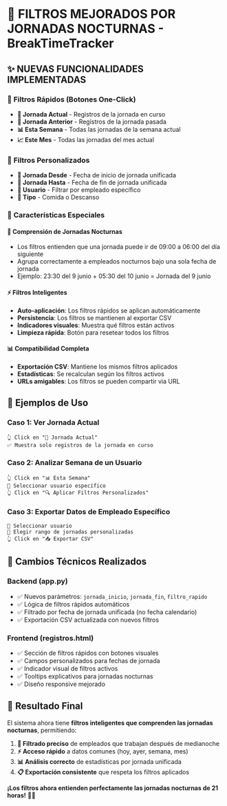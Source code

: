 # 🌙 FILTROS MEJORADOS POR JORNADAS NOCTURNAS - BreakTimeTracker

## ✨ NUEVAS FUNCIONALIDADES IMPLEMENTADAS

### 🚀 **Filtros Rápidos** (Botones One-Click)
- **🌙 Jornada Actual** - Registros de la jornada en curso
- **📅 Jornada Anterior** - Registros de la jornada pasada  
- **📊 Esta Semana** - Todas las jornadas de la semana actual
- **📈 Este Mes** - Todas las jornadas del mes actual

### 🔧 **Filtros Personalizados**
- **🌅 Jornada Desde** - Fecha de inicio de jornada unificada
- **🌄 Jornada Hasta** - Fecha de fin de jornada unificada
- **👤 Usuario** - Filtrar por empleado específico
- **🎯 Tipo** - Comida o Descanso

### 🎯 **Características Especiales**

#### 🌙 **Comprensión de Jornadas Nocturnas**
- Los filtros entienden que una jornada puede ir de 09:00 a 06:00 del día siguiente
- Agrupa correctamente a empleados nocturnos bajo una sola fecha de jornada
- Ejemplo: 23:30 del 9 junio + 05:30 del 10 junio = Jornada del 9 junio

#### ⚡ **Filtros Inteligentes**
- **Auto-aplicación**: Los filtros rápidos se aplican automáticamente
- **Persistencia**: Los filtros se mantienen al exportar CSV
- **Indicadores visuales**: Muestra qué filtros están activos
- **Limpieza rápida**: Botón para resetear todos los filtros

#### 📊 **Compatibilidad Completa**
- **Exportación CSV**: Mantiene los mismos filtros aplicados
- **Estadísticas**: Se recalculan según los filtros activos
- **URLs amigables**: Los filtros se pueden compartir via URL

## 🎯 **Ejemplos de Uso**

### Caso 1: Ver Jornada Actual
```
👆 Click en "🌙 Jornada Actual"
✅ Muestra solo registros de la jornada en curso
```

### Caso 2: Analizar Semana de un Usuario
```
👆 Click en "📊 Esta Semana"
🔽 Seleccionar usuario específico
👆 Click en "🔍 Aplicar Filtros Personalizados"
```

### Caso 3: Exportar Datos de Empleado Específico
```
🔽 Seleccionar usuario
📅 Elegir rango de jornadas personalizadas
👆 Click en "📥 Exportar CSV"
```

## 🔧 **Cambios Técnicos Realizados**

### Backend (app.py)
- ✅ Nuevos parámetros: `jornada_inicio`, `jornada_fin`, `filtro_rapido`
- ✅ Lógica de filtros rápidos automáticos
- ✅ Filtrado por fecha de jornada unificada (no fecha calendario)
- ✅ Exportación CSV actualizada con nuevos filtros

### Frontend (registros.html)
- ✅ Sección de filtros rápidos con botones visuales
- ✅ Campos personalizados para fechas de jornada
- ✅ Indicador visual de filtros activos
- ✅ Tooltips explicativos para jornadas nocturnas
- ✅ Diseño responsive mejorado

## 🎉 **Resultado Final**

El sistema ahora tiene **filtros inteligentes que comprenden las jornadas nocturnas**, permitiendo:

1. **🎯 Filtrado preciso** de empleados que trabajan después de medianoche
2. **⚡ Acceso rápido** a datos comunes (hoy, ayer, semana, mes)
3. **📊 Análisis correcto** de estadísticas por jornada unificada
4. **📋 Exportación consistente** que respeta los filtros aplicados

**¡Los filtros ahora entienden perfectamente las jornadas nocturnas de 21 horas!** 🌙✨
